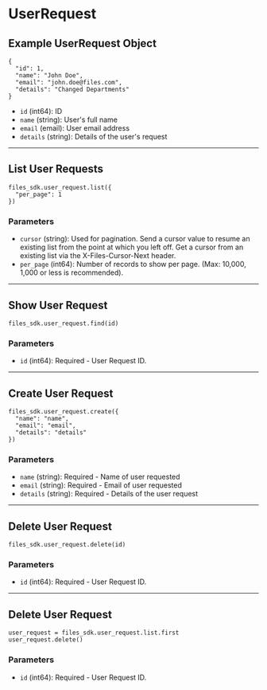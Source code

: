 # UserRequest

## Example UserRequest Object

```
{
  "id": 1,
  "name": "John Doe",
  "email": "john.doe@files.com",
  "details": "Changed Departments"
}
```

* `id` (int64): ID
* `name` (string): User's full name
* `email` (email): User email address
* `details` (string): Details of the user's request


---

## List User Requests

```
files_sdk.user_request.list({
  "per_page": 1
})
```

### Parameters

* `cursor` (string): Used for pagination.  Send a cursor value to resume an existing list from the point at which you left off.  Get a cursor from an existing list via the X-Files-Cursor-Next header.
* `per_page` (int64): Number of records to show per page.  (Max: 10,000, 1,000 or less is recommended).


---

## Show User Request

```
files_sdk.user_request.find(id)
```

### Parameters

* `id` (int64): Required - User Request ID.


---

## Create User Request

```
files_sdk.user_request.create({
  "name": "name",
  "email": "email",
  "details": "details"
})
```

### Parameters

* `name` (string): Required - Name of user requested
* `email` (string): Required - Email of user requested
* `details` (string): Required - Details of the user request


---

## Delete User Request

```
files_sdk.user_request.delete(id)
```

### Parameters

* `id` (int64): Required - User Request ID.


---

## Delete User Request

```
user_request = files_sdk.user_request.list.first
user_request.delete()
```

### Parameters

* `id` (int64): Required - User Request ID.
